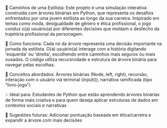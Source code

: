 🎨 Caminhos de uma Estilista:
Este projeto é uma simulação interativa construída com árvores binárias em Python, que representa os desafios enfrentados por uma jovem estilista ao longo da sua carreira. Inspirado em temas como moda, desigualdade de gênero e ética profissional, o jogo conduz o(a) usuário(a) por diferentes decisões que moldam o desfecho da trajetória profissional da personagem.

👗 Como funciona:
Cada nó da árvore representa uma decisão importante na jornada da estilista.
O(a) usuário(a) interage com a história digitando 'esquerda' ou 'direita', escolhendo entre caminhos mais seguros ou mais ousados.
O código utiliza recursividade e estrutura de árvore binária para navegar pelas escolhas.

🧠 Conceitos abordados:
Árvores binárias (Node, left, right), recursão, interação com o usuário via terminal (input()), narrativa ramificada (tipo "livro-jogo")

💡 Ideal para:
Estudantes de Python que estão aprendendo árvores binárias de forma mais criativa e para quem deseja aplicar estruturas de dados em contextos sociais e narrativas

📌 Sugestões futuras:
Adicionar pontuação baseada em ética/carreira e expandir a árvore com mais decisões
